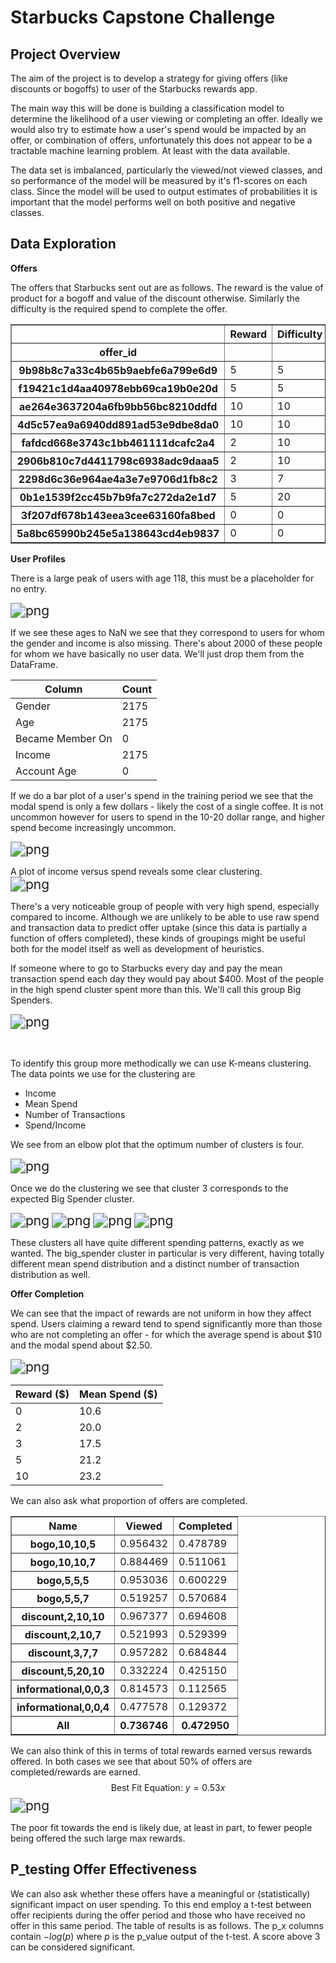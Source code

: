 # Starbucks Capstone Challenge

<h2> Project Overview </h2> 



The aim of the project is to develop a strategy for giving offers (like discounts or bogoffs) to user of the Starbucks rewards app.

The main way this will be done is building a classification model to determine the likelihood of a user viewing or completing an offer. Ideally we would also try to estimate how a user's spend would be impacted by an offer, or combination of offers, unfortunately this does not appear to be a tractable machine learning problem. At least with the data available.

The data set is imbalanced, particularly the viewed/not viewed classes, and so performance of the model will be measured by it's f1-scores on each class. Since the model will be used to output estimates of probabilities it is important that the model performs well on both positive and negative classes.



<H2> Data Exploration </H2>

<b> Offers </b>

The offers that Starbucks sent out are as follows. The reward is the value of product for a bogoff and value of the discount otherwise. Similarly the difficulty is the required spend to complete the offer.

<table border="1" class="dataframe">
  <thead>
    <tr style="text-align: center;">
      <th></th>
      <th>Reward</th>
      <th>Difficulty</th>
      <th>Duration</th>
      <th>Offer Type</th>
      <th>Email</th>
      <th>Mobile</th>
      <th>Social</th>
      <th>Web</th>
      <th>Name</th>
    </tr>
    <tr>
      <th>offer_id</th>
      <th></th>
      <th></th>
      <th></th>
      <th></th>
      <th></th>
      <th></th>
      <th></th>
      <th></th>
      <th></th>
    </tr>
  </thead>
  <tbody>
    <tr>
      <th>9b98b8c7a33c4b65b9aebfe6a799e6d9</th>
      <td>5</td>
      <td>5</td>
      <td>7</td>
      <td>bogo</td>
      <td>1.0</td>
      <td>1.0</td>
      <td>0.0</td>
      <td>1.0</td>
      <td>bogo,5,5,7</td>
    </tr>
    <tr>
      <th>f19421c1d4aa40978ebb69ca19b0e20d</th>
      <td>5</td>
      <td>5</td>
      <td>5</td>
      <td>bogo</td>
      <td>1.0</td>
      <td>1.0</td>
      <td>1.0</td>
      <td>1.0</td>
      <td>bogo,5,5,5</td>
    </tr>
    <tr>
      <th>ae264e3637204a6fb9bb56bc8210ddfd</th>
      <td>10</td>
      <td>10</td>
      <td>7</td>
      <td>bogo</td>
      <td>1.0</td>
      <td>1.0</td>
      <td>1.0</td>
      <td>0.0</td>
      <td>bogo,10,10,7</td>
    </tr>
    <tr>
      <th>4d5c57ea9a6940dd891ad53e9dbe8da0</th>
      <td>10</td>
      <td>10</td>
      <td>5</td>
      <td>bogo</td>
      <td>1.0</td>
      <td>1.0</td>
      <td>1.0</td>
      <td>1.0</td>
      <td>bogo,10,10,5</td>
    </tr>
    <tr>
      <th>fafdcd668e3743c1bb461111dcafc2a4</th>
      <td>2</td>
      <td>10</td>
      <td>10</td>
      <td>discount</td>
      <td>1.0</td>
      <td>1.0</td>
      <td>1.0</td>
      <td>1.0</td>
      <td>discount,2,10,10</td>
    </tr>
    <tr>
      <th>2906b810c7d4411798c6938adc9daaa5</th>
      <td>2</td>
      <td>10</td>
      <td>7</td>
      <td>discount</td>
      <td>1.0</td>
      <td>1.0</td>
      <td>0.0</td>
      <td>1.0</td>
      <td>discount,2,10,7</td>
    </tr>
    <tr>
      <th>2298d6c36e964ae4a3e7e9706d1fb8c2</th>
      <td>3</td>
      <td>7</td>
      <td>7</td>
      <td>discount</td>
      <td>1.0</td>
      <td>1.0</td>
      <td>1.0</td>
      <td>1.0</td>
      <td>discount,3,7,7</td>
    </tr>
    <tr>
      <th>0b1e1539f2cc45b7b9fa7c272da2e1d7</th>
      <td>5</td>
      <td>20</td>
      <td>10</td>
      <td>discount</td>
      <td>1.0</td>
      <td>0.0</td>
      <td>0.0</td>
      <td>1.0</td>
      <td>discount,5,20,10</td>
    </tr>
    <tr>
      <th>3f207df678b143eea3cee63160fa8bed</th>
      <td>0</td>
      <td>0</td>
      <td>4</td>
      <td>informational</td>
      <td>1.0</td>
      <td>1.0</td>
      <td>0.0</td>
      <td>1.0</td>
      <td>informational,0,0,4</td>
    </tr>
    <tr>
      <th>5a8bc65990b245e5a138643cd4eb9837</th>
      <td>0</td>
      <td>0</td>
      <td>3</td>
      <td>informational</td>
      <td>1.0</td>
      <td>1.0</td>
      <td>1.0</td>
      <td>0.0</td>
      <td>informational,0,0,3</td>
    </tr>
  </tbody>
</table>

<b> User Profiles </b>



There is a large peak of users with age 118, this must be a placeholder for no entry.

<img src="Starbucks_Capstone_notebook_files/Starbucks_Capstone_notebook_6_0.png" alt="png" style="zoom:150%;" />

If we see these ages to NaN we see that they correspond to users for whom the gender and income is also missing. There's about 2000 of these people for whom we have basically no user data. We'll just drop them from the DataFrame.

| Column           | Count |
| ---------------- | ----- |
| Gender           | 2175  |
| Age              | 2175  |
| Became Member On | 0     |
| Income           | 2175  |
| Account Age      | 0     |

If we do a bar plot of a user's spend in the training period we see that the modal spend is only a few dollars - likely the cost of a single coffee. It is not uncommon however for users to spend in the 10-20 dollar range, and higher spend become increasingly uncommon.

<img src="Starbucks_Capstone_notebook_files/Starbucks_Capstone_notebook_15_0.png" alt="png" style="zoom:150%;" />
    

A plot of income versus spend reveals some clear clustering.    
<img src="Starbucks_Capstone_notebook_files/Starbucks_Capstone_notebook_17_0.png" alt="png" style="zoom:150%;" />
    


There's a very noticeable group of people with very high spend, especially compared to income. Although we are unlikely to be able to use raw spend and transaction data to predict offer uptake (since this data is partially a function of offers completed), these kinds of groupings might be useful both for the model itself as well as development of heuristics. 

If someone where to go to Starbucks every day and pay the mean transaction spend each day they would pay about $400.  Most of the people in the high spend cluster spent more than this. We'll call this group Big Spenders.

<img src="Starbucks_Capstone_notebook_files/Starbucks_Capstone_notebook_20_0.png" alt="png" style="zoom:150%;" />

​    

To identify this group more methodically we can use K-means clustering. The data points we use for the clustering are

* Income
* Mean Spend
* Number of Transactions
* Spend/Income

 We see from an elbow plot that the optimum number of clusters is four.

<img src="Starbucks_Capstone_notebook_files/Starbucks_Capstone_notebook_56_0.png" alt="png" style="zoom:150%;" />

Once we do the clustering we see that cluster 3 corresponds to the expected Big Spender cluster.

<img src="Starbucks_Capstone_notebook_files/Starbucks_Capstone_notebook_60_0.png" alt="png" style="zoom:150%;" />

<img src="Starbucks_Capstone_notebook_files/Starbucks_Capstone_notebook_61_0.png" alt="png" style="zoom:150%;" />



<img src="Starbucks_Capstone_notebook_files/Starbucks_Capstone_notebook_64_0.png" alt="png" style="zoom:150%;" />

<img src="Starbucks_Capstone_notebook_files/Starbucks_Capstone_notebook_65_0.png" alt="png" style="zoom:150%;" />

These clusters all have quite different spending patterns, exactly as we wanted. The big_spender cluster in particular is very different, having totally different mean spend distribution and a distinct number of transaction distribution as well.

<b> Offer Completion </b>



We can see that the impact of rewards are not uniform in how they affect spend. Users claiming a reward tend to spend significantly more than those who are not completing an offer - for which the average spend is about $10 and the modal spend about $2.50. 

<img src="Starbucks_Capstone_notebook_files/Starbucks_Capstone_notebook_28_0.png" alt="png" style="zoom:150%;" />

| Reward ($) | Mean Spend ($) |
| ---------- | -------------- |
| 0          | 10.6           |
| 2          | 20.0           |
| 3          | 17.5           |
| 5          | 21.2           |
| 10         | 23.2           |

We can also ask what proportion of offers are completed. 



<table border="1" class="dataframe">
  <thead>
    <tr style="text-align: Center;">
      <th>Name </th>
      <th>Viewed</th>
      <th>Completed</th>
    </tr>
  </thead>
  <tbody>
    <tr>
      <th>bogo,10,10,5</th>
      <td>0.956432</td>
      <td>0.478789</td>
    </tr>
    <tr>
      <th>bogo,10,10,7</th>
      <td>0.884469</td>
      <td>0.511061</td>
    </tr>
    <tr>
      <th>bogo,5,5,5</th>
      <td>0.953036</td>
      <td>0.600229</td>
    </tr>
    <tr>
      <th>bogo,5,5,7</th>
      <td>0.519257</td>
      <td>0.570684</td>
    </tr>
    <tr>
      <th>discount,2,10,10</th>
      <td>0.967377</td>
      <td>0.694608</td>
    </tr>
    <tr>
      <th>discount,2,10,7</th>
      <td>0.521993</td>
      <td>0.529399</td>
    </tr>
    <tr>
      <th>discount,3,7,7</th>
      <td>0.957282</td>
      <td>0.684844</td>
    </tr>
    <tr>
      <th>discount,5,20,10</th>
      <td>0.332224</td>
      <td>0.425150</td>
    </tr>
    <tr>
      <th>informational,0,0,3</th>
      <td>0.814573</td>
      <td>0.112565</td>
    </tr>
    <tr>
      <th>informational,0,0,4</th>
      <td>0.477578</td>
      <td>0.129372</td>
    </tr>
    <tr>
      <th>All</th>
      <th>0.736746</th>
      <th>0.472950</th>
    </tr>
  </tbody>
</table>

We can also think of this in terms of total rewards earned versus rewards offered. In both cases we see that about 50% of offers are completed/rewards are earned.
$$
\text{ Best Fit Equation: } y=0.53x
$$
<img src="Starbucks_Capstone_notebook_files/Starbucks_Capstone_notebook_35_1.png" alt="png" style="zoom:150%;" />
    


The poor fit towards the end is likely due, at least in part, to fewer people being offered the such large max rewards.

<h2> P_testing Offer Effectiveness </h2>

We can also ask whether these offers have a meaningful or (statistically) significant impact on user spending. To this end employ a t-test between offer recipients during the offer period and those who have received no offer in this same period. The table of results is as follows.  The p_x columns contain $-log(p)$ where $p$ is the p_value output of the t-test. A score above 3 can be considered significant. 




<div>
<style scoped>
    .dataframe tbody tr th:only-of-type {
        vertical-align: middle;
    }
<table border="1" class="dataframe">
  <thead>
    <tr style="text-align: Center;">
      <th></th>
      <th>p_age</th>
      <th>p_income</th>
      <th>p_total-cost</th>
      <th>total-cost</th>
      <th>p_total</th>
      <th>offered_total</th>
      <th>null_total</th>
      <th>p_mean</th>
      <th>offered_mean</th>
      <th>null_mean</th>
      <th>p_count</th>
      <th>offered_count</th>
      <th>null_count</th>
    </tr>
  </thead>
  <tbody>
    <tr>
      <th>discount,2,10,10</th>
      <td>0.373081</td>
      <td>0.513743</td>
      <td>251.415865</td>
      <td>30.652512</td>
      <td>283.408413</td>
      <td>46.875874</td>
      <td>14.223363</td>
      <td>36.634555</td>
      <td>13.352046</td>
      <td>8.858298</td>
      <td>inf</td>
      <td>3.280471</td>
      <td>1.043826</td>
    </tr>
    <tr>
      <th>discount,3,7,7</th>
      <td>0.472075</td>
      <td>0.418224</td>
      <td>187.476382</td>
      <td>18.569828</td>
      <td>249.576284</td>
      <td>33.467657</td>
      <td>11.897829</td>
      <td>32.359681</td>
      <td>11.840403</td>
      <td>8.185221</td>
      <td>inf</td>
      <td>2.492615</td>
      <td>0.867023</td>
    </tr>
    <tr>
      <th>bogo,5,5,5</th>
      <td>0.627717</td>
      <td>0.307679</td>
      <td>92.664772</td>
      <td>12.317879</td>
      <td>177.398431</td>
      <td>26.940110</td>
      <td>9.622231</td>
      <td>52.153454</td>
      <td>11.919873</td>
      <td>6.976287</td>
      <td>inf</td>
      <td>1.866667</td>
      <td>0.705882</td>
    </tr>
    <tr>
      <th>discount,2,10,7</th>
      <td>0.888283</td>
      <td>0.627830</td>
      <td>80.655369</td>
      <td>12.179083</td>
      <td>107.848849</td>
      <td>26.076912</td>
      <td>11.897829</td>
      <td>21.634059</td>
      <td>11.161493</td>
      <td>8.185221</td>
      <td>377.954748</td>
      <td>1.737208</td>
      <td>0.867023</td>
    </tr>
    <tr>
      <th>discount,5,20,10</th>
      <td>0.367586</td>
      <td>0.735100</td>
      <td>53.657970</td>
      <td>11.965843</td>
      <td>104.198406</td>
      <td>31.189206</td>
      <td>14.223363</td>
      <td>19.425179</td>
      <td>12.090161</td>
      <td>8.858298</td>
      <td>332.601467</td>
      <td>1.965403</td>
      <td>1.043826</td>
    </tr>
    <tr>
      <th>bogo,10,10,7</th>
      <td>0.949229</td>
      <td>0.115336</td>
      <td>48.955730</td>
      <td>9.915389</td>
      <td>184.972483</td>
      <td>31.813218</td>
      <td>11.897829</td>
      <td>29.090939</td>
      <td>11.862773</td>
      <td>8.185221</td>
      <td>inf</td>
      <td>2.413184</td>
      <td>0.867023</td>
    </tr>
    <tr>
      <th>bogo,5,5,7</th>
      <td>0.725452</td>
      <td>0.584020</td>
      <td>40.097766</td>
      <td>7.913657</td>
      <td>101.293686</td>
      <td>24.811486</td>
      <td>11.897829</td>
      <td>14.263930</td>
      <td>10.484330</td>
      <td>8.185221</td>
      <td>372.677502</td>
      <td>1.742637</td>
      <td>0.867023</td>
    </tr>
    <tr>
      <th>informational,0,0,3</th>
      <td>0.952612</td>
      <td>0.920038</td>
      <td>108.007086</td>
      <td>6.960021</td>
      <td>108.007086</td>
      <td>13.918947</td>
      <td>6.958925</td>
      <td>49.624650</td>
      <td>8.354929</td>
      <td>5.289228</td>
      <td>420.722524</td>
      <td>1.116625</td>
      <td>0.522302</td>
    </tr>
    <tr>
      <th>bogo,10,10,5</th>
      <td>0.178025</td>
      <td>0.665663</td>
      <td>34.850332</td>
      <td>6.925740</td>
      <td>189.016236</td>
      <td>26.547971</td>
      <td>9.622231</td>
      <td>59.501045</td>
      <td>11.383595</td>
      <td>6.976287</td>
      <td>inf</td>
      <td>1.933272</td>
      <td>0.705882</td>
    </tr>
    <tr>
      <th>informational,0,0,4</th>
      <td>0.489737</td>
      <td>0.747444</td>
      <td>59.748068</td>
      <td>5.720949</td>
      <td>59.748068</td>
      <td>13.865758</td>
      <td>8.144809</td>
      <td>25.925570</td>
      <td>8.166071</td>
      <td>6.139471</td>
      <td>220.613258</td>
      <td>1.012556</td>
      <td>0.597345</td>
    </tr>
  </tbody>
</table>



The key figures here are that age and income seem similarly distributed across null and test groups; and that the $p_{total-cost}$ value is always large. This means that we can reject the hypothesis that the total spend of people to whom the offer was made was lower than the total spend of those who it wasn't plus the monetary value of the offer itself. That is the impact of the offer was both significant and meaningful. Although these tests were aggregated into one number for each offer, the information used was only from the periods in which the offer was active. 

Noticeably there was an increase in both mean spend and number of transactions among offered groups. 



<table border="1" class="dataframe">
  <thead>
    <tr style="text-align: Center;">
      <th>Offer</th>
      <th>Increase in Spend/ Duration</th>
      <th>Reward</th>
      <th>Difficulty</th>
      <th>Duration</th>
      <th>Offer_type</th>
      <th>Email</th>
      <th>Mobile</th>
      <th>Social</th>
      <th>Web</th>
    </tr>
  </thead>
  <tbody>
    <tr>
      <th>discount,2,10,10</th>
      <td>3.065251</td>
      <td>2</td>
      <td>10</td>
      <td>10</td>
      <td>discount</td>
      <td>1.0</td>
      <td>1.0</td>
      <td>1.0</td>
      <td>1.0</td>
    </tr>
    <tr>
      <th>discount,3,7,7</th>
      <td>2.652833</td>
      <td>3</td>
      <td>7</td>
      <td>7</td>
      <td>discount</td>
      <td>1.0</td>
      <td>1.0</td>
      <td>1.0</td>
      <td>1.0</td>
    </tr>
    <tr>
      <th>bogo,5,5,5</th>
      <td>2.463576</td>
      <td>5</td>
      <td>5</td>
      <td>5</td>
      <td>bogo</td>
      <td>1.0</td>
      <td>1.0</td>
      <td>1.0</td>
      <td>1.0</td>
    </tr>
    <tr>
      <th>informational,0,0,3</th>
      <td>2.320007</td>
      <td>0</td>
      <td>0</td>
      <td>3</td>
      <td>informational</td>
      <td>1.0</td>
      <td>1.0</td>
      <td>1.0</td>
      <td>0.0</td>
    </tr>
    <tr>
      <th>discount,2,10,7</th>
      <td>1.739869</td>
      <td>2</td>
      <td>10</td>
      <td>7</td>
      <td>discount</td>
      <td>1.0</td>
      <td>1.0</td>
      <td>0.0</td>
      <td>1.0</td>
    </tr>
    <tr>
      <th>informational,0,0,4</th>
      <td>1.430237</td>
      <td>0</td>
      <td>0</td>
      <td>4</td>
      <td>informational</td>
      <td>1.0</td>
      <td>1.0</td>
      <td>0.0</td>
      <td>1.0</td>
    </tr>
    <tr>
      <th>bogo,10,10,7</th>
      <td>1.416484</td>
      <td>10</td>
      <td>10</td>
      <td>7</td>
      <td>bogo</td>
      <td>1.0</td>
      <td>1.0</td>
      <td>1.0</td>
      <td>0.0</td>
    </tr>
    <tr>
      <th>bogo,10,10,5</th>
      <td>1.385148</td>
      <td>10</td>
      <td>10</td>
      <td>5</td>
      <td>bogo</td>
      <td>1.0</td>
      <td>1.0</td>
      <td>1.0</td>
      <td>1.0</td>
    </tr>
    <tr>
      <th>discount,5,20,10</th>
      <td>1.196584</td>
      <td>5</td>
      <td>20</td>
      <td>10</td>
      <td>discount</td>
      <td>1.0</td>
      <td>0.0</td>
      <td>0.0</td>
      <td>1.0</td>
    </tr>
    <tr>
      <th>bogo,5,5,7</th>
      <td>1.130522</td>
      <td>5</td>
      <td>5</td>
      <td>7</td>
      <td>bogo</td>
      <td>1.0</td>
      <td>1.0</td>
      <td>0.0</td>
      <td>1.0</td>
    </tr>
  </tbody>
</table>



While all the measures are deemed effective by our p_tests, there does seem to be differences in performance. Roughly speaking it looks like the 2,10,10 discount performs best, but comparing the offers like this is on shaky statistical footing. There may be other factors impacting performance, e.g. people might be more likely to buy coffee on a Monday, so offers which include a (or multiple) Mondays might get a boost. 
   

<h2> Offer Classification </h2>

<b> Random Forest Model - Offer by offer prediction </b>

We will use a random forest classifier to predict whether a user will view or complete a given offer.  Initially a model is fitted for each offer individually so only information about the user is relevant.

The data points used for the predictions are:

* Age (Int)
* Income (Int)
* Account age (Int)
* Big Spender Cluster (Bool)
* Cluster 2 (Bool)
* Male (Bool)
* Female (Bool)
* Mean Spend (Float)

The Cluster 0 and Cluster 1 data points are not used because they don't improve the predictive power of the model. 

In addition to the base classifier SMOTE is used to resample the data due to the imbalanced nature of the data set. Further the parameters are tuned with a grid search carried out independently for each offer. The parameter grid is generated by

```python
param_grid={
    'criterion':['gini', 'entropy'],
    'min_samples_split':np.logspace(-5,-1,5),
    'min_samples_leaf':np.logspace(-6,-2,5),
}
```

The best parameters are then used to refit a model on the entire test set. 

We collect the results for each offer below.

<table border="1" class="dataframe">
  <thead>
    <tr style="text-align: center;">
      <th>Type</th>
      <th>Offer</th>
      <th>Metric</th>
      <th>Not Viewed</th>
      <th>Viewed</th>
      <th>Not Completed</th>
      <th>Completed</th>
    </tr>
  </thead>
  <tbody>
    <tr>
      <th rowspan="16" valign="top">bogo</th>
      <th rowspan="4" valign="top">bogo,10,10,5</th>
      <th>f1-score</th>
      <td>0.470588</td>
      <td>0.976853</td>
      <td>0.799180</td>
      <td>0.843949</td>
    </tr>
    <tr>
      <th>precision</th>
      <td>0.758621</td>
      <td>0.960902</td>
      <td>0.899654</td>
      <td>0.776557</td>
    </tr>
    <tr>
      <th>recall</th>
      <td>0.341085</td>
      <td>0.993343</td>
      <td>0.718894</td>
      <td>0.924150</td>
    </tr>
    <tr>
      <th>support</th>
      <td>129.000000</td>
      <td>2103.000000</td>
      <td>1085.000000</td>
      <td>1147.000000</td>
    </tr>
    <tr>
      <th rowspan="4" valign="top">bogo,10,10,7</th>
      <th>f1-score</th>
      <td>0.651357</td>
      <td>0.957582</td>
      <td>0.793616</td>
      <td>0.855714</td>
    </tr>
    <tr>
      <th>precision</th>
      <td>0.829787</td>
      <td>0.933168</td>
      <td>0.850236</td>
      <td>0.817647</td>
    </tr>
    <tr>
      <th>recall</th>
      <td>0.536082</td>
      <td>0.983307</td>
      <td>0.744066</td>
      <td>0.897498</td>
    </tr>
    <tr>
      <th>support</th>
      <td>291.000000</td>
      <td>1917.000000</td>
      <td>969.000000</td>
      <td>1239.000000</td>
    </tr>
    <tr>
      <th rowspan="4" valign="top">bogo,5,5,5</th>
      <th>f1-score</th>
      <td>0.375000</td>
      <td>0.978962</td>
      <td>0.661710</td>
      <td>0.805556</td>
    </tr>
    <tr>
      <th>precision</th>
      <td>0.642857</td>
      <td>0.965422</td>
      <td>0.651220</td>
      <td>0.813084</td>
    </tr>
    <tr>
      <th>recall</th>
      <td>0.264706</td>
      <td>0.992888</td>
      <td>0.672544</td>
      <td>0.798165</td>
    </tr>
    <tr>
      <th>support</th>
      <td>102.000000</td>
      <td>2109.000000</td>
      <td>794.000000</td>
      <td>1417.000000</td>
    </tr>
    <tr>
      <th rowspan="4" valign="top">bogo,5,5,7</th>
      <th>f1-score</th>
      <td>0.675980</td>
      <td>0.690486</td>
      <td>0.683483</td>
      <td>0.816823</td>
    </tr>
    <tr>
      <th>precision</th>
      <td>0.674460</td>
      <td>0.691976</td>
      <td>0.655530</td>
      <td>0.837491</td>
    </tr>
    <tr>
      <th>recall</th>
      <td>0.677507</td>
      <td>0.689003</td>
      <td>0.713927</td>
      <td>0.797151</td>
    </tr>
    <tr>
      <th>support</th>
      <td>1107.000000</td>
      <td>1164.000000</td>
      <td>797.000000</td>
      <td>1474.000000</td>
    </tr>
    <tr>
      <th rowspan="16" valign="top">discount</th>
      <th rowspan="4" valign="top">discount,2,10,10</th>
      <th>f1-score</th>
      <td>0.503704</td>
      <td>0.984566</td>
      <td>0.704268</td>
      <td>0.877370</td>
    </tr>
    <tr>
      <th>precision</th>
      <td>0.809524</td>
      <td>0.973133</td>
      <td>0.689552</td>
      <td>0.885204</td>
    </tr>
    <tr>
      <th>recall</th>
      <td>0.365591</td>
      <td>0.996270</td>
      <td>0.719626</td>
      <td>0.869674</td>
    </tr>
    <tr>
      <th>support</th>
      <td>93.000000</td>
      <td>2145.000000</td>
      <td>642.000000</td>
      <td>1596.000000</td>
    </tr>
    <tr>
      <th rowspan="4" valign="top">discount,2,10,7</th>
      <th>f1-score</th>
      <td>0.691812</td>
      <td>0.691812</td>
      <td>0.683951</td>
      <td>0.812317</td>
    </tr>
    <tr>
      <th>precision</th>
      <td>0.685506</td>
      <td>0.698236</td>
      <td>0.708440</td>
      <td>0.795977</td>
    </tr>
    <tr>
      <th>recall</th>
      <td>0.698236</td>
      <td>0.685506</td>
      <td>0.661098</td>
      <td>0.829341</td>
    </tr>
    <tr>
      <th>support</th>
      <td>1077.000000</td>
      <td>1097.000000</td>
      <td>838.000000</td>
      <td>1336.000000</td>
    </tr>
    <tr>
      <th rowspan="4" valign="top">discount,3,7,7</th>
      <th>f1-score</th>
      <td>0.488550</td>
      <td>0.984693</td>
      <td>0.597179</td>
      <td>0.840965</td>
    </tr>
    <tr>
      <th>precision</th>
      <td>0.761905</td>
      <td>0.974231</td>
      <td>0.532123</td>
      <td>0.883615</td>
    </tr>
    <tr>
      <th>recall</th>
      <td>0.359551</td>
      <td>0.995381</td>
      <td>0.680357</td>
      <td>0.802243</td>
    </tr>
    <tr>
      <th>support</th>
      <td>89.000000</td>
      <td>2165.000000</td>
      <td>560.000000</td>
      <td>1694.000000</td>
    </tr>
    <tr>
      <th rowspan="4" valign="top">discount,5,20,10</th>
      <th>f1-score</th>
      <td>0.882175</td>
      <td>0.758763</td>
      <td>0.733211</td>
      <td>0.743363</td>
    </tr>
    <tr>
      <th>precision</th>
      <td>0.885445</td>
      <td>0.753070</td>
      <td>0.850587</td>
      <td>0.656250</td>
    </tr>
    <tr>
      <th>recall</th>
      <td>0.878930</td>
      <td>0.764543</td>
      <td>0.644301</td>
      <td>0.857143</td>
    </tr>
    <tr>
      <th>support</th>
      <td>1495.000000</td>
      <td>722.000000</td>
      <td>1237.000000</td>
      <td>980.000000</td>
    </tr>
    <tr>
      <th rowspan="8" valign="top">informational</th>
      <th rowspan="4" valign="top">informational,0,0,3</th>
      <th>f1-score</th>
      <td>0.693997</td>
      <td>0.944073</td>
      <td>0.933436</td>
      <td>0.510397</td>
    </tr>
    <tr>
      <th>precision</th>
      <td>0.858696</td>
      <td>0.912099</td>
      <td>0.887152</td>
      <td>0.828221</td>
    </tr>
    <tr>
      <th>recall</th>
      <td>0.582310</td>
      <td>0.978369</td>
      <td>0.984816</td>
      <td>0.368852</td>
    </tr>
    <tr>
      <th>support</th>
      <td>407.000000</td>
      <td>1803.000000</td>
      <td>1844.000000</td>
      <td>366.000000</td>
    </tr>
    <tr>
      <th rowspan="4" valign="top">informational,0,0,4</th>
      <th>f1-score</th>
      <td>0.709934</td>
      <td>0.691404</td>
      <td>0.943843</td>
      <td>0.472813</td>
    </tr>
    <tr>
      <th>precision</th>
      <td>0.715939</td>
      <td>0.685289</td>
      <td>0.900962</td>
      <td>0.854701</td>
    </tr>
    <tr>
      <th>recall</th>
      <td>0.704028</td>
      <td>0.697630</td>
      <td>0.991010</td>
      <td>0.326797</td>
    </tr>
    <tr>
      <th>support</th>
      <td>1142.000000</td>
      <td>1055.000000</td>
      <td>1891.000000</td>
      <td>306.000000</td>
    </tr>
  </tbody>
</table>

Recall on classes with low support is predictably poor despite the resampling. This is a limitation of the data, there's only so much we can do to improve the performance here. That being said, we can also try building a model to classify on multiple offers at once. In particular we can start to use information about the offer such as whether it was sent by email. We can do this either for all offers at once or by offer type. 

<b> Random Forest Model - Alternative prediction methods </b>

Once again a grid search was run before a model was refit on the entire training set. This time the parameter grid was slightly expanded  since there are fewer models to build.


```python
param_grid={
    'criterion':['gini', 'entropy'],
    'min_samples_split':np.logspace(-5,-1,5),
    'min_samples_leaf':np.logspace(-6,-2,5),
}
```

To compare these models we consider their combined performance by offer type as well as their overall performance. A breakdown by offer is also possible but it is difficult to read such a large table and meaningfully interpret the results. 



<table border="1" class="dataframe">
  <thead>
    <tr style="text-align: center;">
      <th>Type</th>
      <th>Metric</th>
      <th>Method</th>
      <th>Not Viewed</th>
      <th>Viewed</th>
      <th>Not Completed</th>
      <th>Completed</th>
    </tr>
  </thead>
  <tbody>
    <tr>
      <th rowspan="10" valign="top">bogo</th>
      <th rowspan="3" valign="top">f1-score</th>
      <th>All at once</th>
      <td>0.521869</td>
      <td>0.915683</td>
      <td>0.730182</td>
      <td>0.830887</td>
    </tr>
    <tr>
      <th>Offer by offer</th>
      <td>0.645097</td>
      <td>0.927438</td>
      <td>0.738933</td>
      <td>0.829567</td>
    </tr>
    <tr>
      <th>Type by type</th>
      <td>0.567692</td>
      <td>0.879088</td>
      <td>0.731456</td>
      <td>0.792449</td>
    </tr>
    <tr>
      <th rowspan="3" valign="top">precision</th>
      <th>All at once</th>
      <td>0.667304</td>
      <td>0.881793</td>
      <td>0.777090</td>
      <td>0.800597</td>
    </tr>
    <tr>
      <th>Offer by offer</th>
      <td>0.697857</td>
      <td>0.913321</td>
      <td>0.765207</td>
      <td>0.811379</td>
    </tr>
    <tr>
      <th>Type by type</th>
      <td>0.487450</td>
      <td>0.921516</td>
      <td>0.688195</td>
      <td>0.832916</td>
    </tr>
    <tr>
      <th rowspan="3" valign="top">recall</th>
      <th>All at once</th>
      <td>0.428484</td>
      <td>0.952283</td>
      <td>0.688615</td>
      <td>0.863559</td>
    </tr>
    <tr>
      <th>Offer by offer</th>
      <td>0.599754</td>
      <td>0.941999</td>
      <td>0.714403</td>
      <td>0.848588</td>
    </tr>
    <tr>
      <th>Type by type</th>
      <td>0.679558</td>
      <td>0.840395</td>
      <td>0.780521</td>
      <td>0.755732</td>
    </tr>
    <tr>
      <th>support</th>
      <th>NaN</th>
      <td>1629.000000</td>
      <td>7293.000000</td>
      <td>3645.000000</td>
      <td>5277.000000</td>
    </tr>
    <tr>
      <th rowspan="10" valign="top">discount</th>
      <th rowspan="3" valign="top">f1-score</th>
      <th>All at once</th>
      <td>0.728989</td>
      <td>0.881592</td>
      <td>0.664318</td>
      <td>0.818087</td>
    </tr>
    <tr>
      <th>Offer by offer</th>
      <td>0.786861</td>
      <td>0.906455</td>
      <td>0.687559</td>
      <td>0.824842</td>
    </tr>
    <tr>
      <th>Type by type</th>
      <td>0.721246</td>
      <td>0.856631</td>
      <td>0.681159</td>
      <td>0.804071</td>
    </tr>
    <tr>
      <th rowspan="3" valign="top">precision</th>
      <th>All at once</th>
      <td>0.743580</td>
      <td>0.874098</td>
      <td>0.699023</td>
      <td>0.796653</td>
    </tr>
    <tr>
      <th>Offer by offer</th>
      <td>0.800000</td>
      <td>0.899968</td>
      <td>0.706602</td>
      <td>0.812565</td>
    </tr>
    <tr>
      <th>Type by type</th>
      <td>0.663415</td>
      <td>0.896841</td>
      <td>0.660832</td>
      <td>0.819563</td>
    </tr>
    <tr>
      <th rowspan="3" valign="top">recall</th>
      <th>All at once</th>
      <td>0.714960</td>
      <td>0.889215</td>
      <td>0.632896</td>
      <td>0.840706</td>
    </tr>
    <tr>
      <th>Offer by offer</th>
      <td>0.774147</td>
      <td>0.913036</td>
      <td>0.669515</td>
      <td>0.837496</td>
    </tr>
    <tr>
      <th>Type by type</th>
      <td>0.790123</td>
      <td>0.819873</td>
      <td>0.702777</td>
      <td>0.789154</td>
    </tr>
    <tr>
      <th>support</th>
      <th>NaN</th>
      <td>2754.000000</td>
      <td>6129.000000</td>
      <td>3277.000000</td>
      <td>5606.000000</td>
    </tr>
    <tr>
      <th rowspan="10" valign="top">informational</th>
      <th rowspan="3" valign="top">f1-score</th>
      <th>All at once</th>
      <td>0.606533</td>
      <td>0.826797</td>
      <td>0.917465</td>
      <td>0.000000</td>
    </tr>
    <tr>
      <th>Offer by offer</th>
      <td>0.706242</td>
      <td>0.852370</td>
      <td>0.938692</td>
      <td>0.493697</td>
    </tr>
    <tr>
      <th>Type by type</th>
      <td>0.612913</td>
      <td>0.775327</td>
      <td>0.901182</td>
      <td>0.086047</td>
    </tr>
    <tr>
      <th rowspan="3" valign="top">precision</th>
      <th>All at once</th>
      <td>0.713537</td>
      <td>0.775598</td>
      <td>0.847515</td>
      <td>0.000000</td>
    </tr>
    <tr>
      <th>Offer by offer</th>
      <td>0.744103</td>
      <td>0.831117</td>
      <td>0.894112</td>
      <td>0.839286</td>
    </tr>
    <tr>
      <th>Type by type</th>
      <td>0.587678</td>
      <td>0.795145</td>
      <td>0.849490</td>
      <td>0.196809</td>
    </tr>
    <tr>
      <th rowspan="3" valign="top">recall</th>
      <th>All at once</th>
      <td>0.527437</td>
      <td>0.885234</td>
      <td>1.000000</td>
      <td>0.000000</td>
    </tr>
    <tr>
      <th>Offer by offer</th>
      <td>0.672046</td>
      <td>0.874738</td>
      <td>0.987952</td>
      <td>0.349702</td>
    </tr>
    <tr>
      <th>Type by type</th>
      <td>0.640413</td>
      <td>0.756473</td>
      <td>0.959572</td>
      <td>0.055060</td>
    </tr>
    <tr>
      <th>support</th>
      <th>NaN</th>
      <td>1549.000000</td>
      <td>2858.000000</td>
      <td>3735.000000</td>
      <td>672.000000</td>
    </tr>
  </tbody>
</table>



<table border="1" class="dataframe">
  <thead>
    <tr style="text-align: center;">
      <th>Metric</th>
      <th>Method</th>
      <th>Not Viewed</th>
      <th>Viewed</th>
      <th>Not Completed</th>
      <th>Completed</th>
    </tr>
  </thead>
  <tbody>
    <tr>
      <th rowspan="3" valign="top">f1-score</th>
      <th>All at once</th>
      <td>0.646922</td>
      <td>0.886994</td>
      <td>0.782560</td>
      <td>0.800414</td>
    </tr>
    <tr>
      <th>Offer by offer</th>
      <td>0.728326</td>
      <td>0.906261</td>
      <td>0.797295</td>
      <td>0.813419</td>
    </tr>
    <tr>
      <th>Type by type</th>
      <td>0.649153</td>
      <td>0.852142</td>
      <td>0.776350</td>
      <td>0.770578</td>
    </tr>
    <tr>
      <th rowspan="3" valign="top">precision</th>
      <th>All at once</th>
      <td>0.719983</td>
      <td>0.859092</td>
      <td>0.784515</td>
      <td>0.798587</td>
    </tr>
    <tr>
      <th>Offer by offer</th>
      <td>0.759517</td>
      <td>0.893599</td>
      <td>0.798119</td>
      <td>0.812646</td>
    </tr>
    <tr>
      <th>Type by type</th>
      <td>0.590551</td>
      <td>0.889334</td>
      <td>0.737625</td>
      <td>0.814440</td>
    </tr>
    <tr>
      <th rowspan="3" valign="top">recall</th>
      <th>All at once</th>
      <td>0.587323</td>
      <td>0.916769</td>
      <td>0.780614</td>
      <td>0.802250</td>
    </tr>
    <tr>
      <th>Offer by offer</th>
      <td>0.699595</td>
      <td>0.919287</td>
      <td>0.796472</td>
      <td>0.814193</td>
    </tr>
    <tr>
      <th>Type by type</th>
      <td>0.720668</td>
      <td>0.817936</td>
      <td>0.819368</td>
      <td>0.731199</td>
    </tr>
    <tr>
      <th>support</th>
      <th>NaN</th>
      <td>5932.000000</td>
      <td>16280.000000</td>
      <td>10657.000000</td>
      <td>11555.000000</td>
    </tr>
  </tbody>
</table>



The Offer by Offer method is the clear winner here. It is the best in almost every case and never the worst. All at once often offers similar performance but performs really poorly in some areas, in particular predicting completion of informational offers and recall of Not Viewed is very poor. Type by Type does occasionally do better than Offer by Offer but is also often much worse, overall it the poorer choice. 

That being said they offer a degree of flexibility that the offer by offer does not, there is no scope to estimate performance on untested offer combinations using this method. A Random Forest model may not be the best choice for this kind of prediction, however.

<b> Alternative Model Testing </b>

Just as a sanity check, we can see how other types of model perform to confirm the choice of a random forest was sensible.  For speed and ease of comparison we use the models to predict against all the offers at once. We also don't use a grid search and add a standard scaler to the Pipeline. The models tested are as follows.

| Models                       | Initial |
| ---------------------------- | ------- |
| Logistic Regression          | LR      |
| Decision Tree Classifier     | DTC     |
| Linear Discriminant Analysis | LDA     |
| Random Forest Classifier     | RFC     |
| K-Neighbours Classifier      | KNC     |
| Gaussian Naive Bayes         | GNB     |
| SGDClassifier                | SGDC    |



<table border="1" class="dataframe">
  <thead>
    <tr style="text-align: center;">
      <th>Metric</th>
      <th>Model</th>
      <th>Not Viewed</th>
      <th>Viewed</th>
      <th>Not Completed</th>
      <th>Completed</th>
    </tr>
  </thead>
  <tbody>
    <tr>
      <th rowspan="7" valign="top">f1-score</th>
      <th>RFC</th>
      <td>0.642572</td>
      <td>0.878630</td>
      <td>0.763706</td>
      <td>0.771635</td>
    </tr>
    <tr>
      <th>KNC</th>
      <td>0.619437</td>
      <td>0.872887</td>
      <td>0.766370</td>
      <td>0.773149</td>
    </tr>
    <tr>
      <th>LR</th>
      <td>0.615140</td>
      <td>0.868381</td>
      <td>0.767676</td>
      <td>0.770751</td>
    </tr>
    <tr>
      <th>SGDC</th>
      <td>0.583110</td>
      <td>0.853203</td>
      <td>0.766043</td>
      <td>0.760177</td>
    </tr>
    <tr>
      <th>LDA</th>
      <td>0.638180</td>
      <td>0.850885</td>
      <td>0.740597</td>
      <td>0.752376</td>
    </tr>
    <tr>
      <th>DTC</th>
      <td>0.585024</td>
      <td>0.844201</td>
      <td>0.720325</td>
      <td>0.708758</td>
    </tr>
    <tr>
      <th>GNB</th>
      <td>0.591651</td>
      <td>0.841299</td>
      <td>0.710868</td>
      <td>0.747883</td>
    </tr>
    <tr>
      <th rowspan="7" valign="top">precision</th>
      <th>LDA</th>
      <td>0.588227</td>
      <td>0.881745</td>
      <td>0.727783</td>
      <td>0.765238</td>
    </tr>
    <tr>
      <th>RFC</th>
      <td>0.678927</td>
      <td>0.862939</td>
      <td>0.745974</td>
      <td>0.789779</td>
    </tr>
    <tr>
      <th>GNB</th>
      <td>0.565759</td>
      <td>0.856534</td>
      <td>0.732862</td>
      <td>0.728811</td>
    </tr>
    <tr>
      <th>LR</th>
      <td>0.646131</td>
      <td>0.854366</td>
      <td>0.742439</td>
      <td>0.797501</td>
    </tr>
    <tr>
      <th>KNC</th>
      <td>0.663649</td>
      <td>0.853886</td>
      <td>0.746883</td>
      <td>0.793245</td>
    </tr>
    <tr>
      <th>DTC</th>
      <td>0.572651</td>
      <td>0.851105</td>
      <td>0.679883</td>
      <td>0.755560</td>
    </tr>
    <tr>
      <th>SGDC</th>
      <td>0.598368</td>
      <td>0.845611</td>
      <td>0.728064</td>
      <td>0.803121</td>
    </tr>
    <tr>
      <th rowspan="7" valign="top">recall</th>
      <th>RFC</th>
      <td>0.609912</td>
      <td>0.894902</td>
      <td>0.782303</td>
      <td>0.754305</td>
    </tr>
    <tr>
      <th>KNC</th>
      <td>0.580748</td>
      <td>0.892752</td>
      <td>0.786901</td>
      <td>0.754046</td>
    </tr>
    <tr>
      <th>LR</th>
      <td>0.586986</td>
      <td>0.882862</td>
      <td>0.794689</td>
      <td>0.745738</td>
    </tr>
    <tr>
      <th>SGDC</th>
      <td>0.568611</td>
      <td>0.860934</td>
      <td>0.808201</td>
      <td>0.721592</td>
    </tr>
    <tr>
      <th>DTC</th>
      <td>0.597943</td>
      <td>0.837408</td>
      <td>0.765882</td>
      <td>0.667417</td>
    </tr>
    <tr>
      <th>GNB</th>
      <td>0.620027</td>
      <td>0.826597</td>
      <td>0.690157</td>
      <td>0.767979</td>
    </tr>
    <tr>
      <th>LDA</th>
      <td>0.697404</td>
      <td>0.822113</td>
      <td>0.753871</td>
      <td>0.739939</td>
    </tr>
  </tbody>
</table>



As we can see a Random Forest Classifier is the best performing but both the K-Neighbours Classifier and Linear Regression Classifier offer similar performance, especially the former. Linear Regression in particular might be used to build a model which is more suited to predicting the performance of offers which have not been tested here.

<h2> Offer Decision Making </h2>

There are many ways we could make the decision on what offers to suggest. We could for example send any offer we think will be accepted. Here we will use a rough estimate of the gain from sending an offer, calculated as 
$$
P(\text{completed})*(\text{difficulty}-P(\text{not viewed})*\text{reward}).
$$


Ideally we would replace $P(\text{completed})*P(\text{not viewed})$ with $P(\text{not viewed}| \text{completed})$ but since estimation of whether an offer would be viewed was already fairly poor, I worried such an estimate would be very inaccurate.

Similarly reward is used as an estimate of the cost of providing the offer but it is not a perfect representative. It likely over-estimates the gain of discounts verses buy one get one free offers as the marginal cost of providing a second coffee is likely much lower than menu price.



We use this to pick the top three offers, with no more than two of each type, for each user.

The first few entries of the resulting DataFrame look like this.

<table border="1" class="dataframe">
  <thead>
    <tr style="text-align: center;">
      <th>Person</th>
      <th>1st</th>
      <th>2nd</th>
      <th>3rd</th>
    </tr>
  </thead>
  <tbody>
    <tr>
      <th>ae6f43089b674728a50b8727252d3305</th>
      <td>discount,2,10,10</td>
      <td>bogo,10,10,5</td>
      <td>bogo,10,10,7</td>
    </tr>
    <tr>
      <th>ad1f0a409ae642bc9a43f31f56c130fc</th>
      <td>discount,2,10,10</td>
      <td>discount,5,20,10</td>
      <td>bogo,10,10,5</td>
    </tr>
    <tr>
      <th>dce784e26f294101999d000fad9089bb</th>
      <td>discount,2,10,10</td>
      <td>bogo,10,10,5</td>
      <td>discount,3,7,7</td>
    </tr>
    <tr>
      <th>4d0ebb94a5a94fe6afd9350c7b1477e4</th>
      <td>discount,2,10,10</td>
      <td>discount,5,20,10</td>
      <td>bogo,10,10,5</td>
    </tr>
    <tr>
      <th>7d7f271652d244f78b97c73cd734c553</th>
      <td>discount,5,20,10</td>
      <td>discount,2,10,10</td>
      <td>bogo,10,10,7</td>
    </tr>
  </tbody>
</table>

The discount,2,10,10 offer appears a lot in these rows. In fact we can count the number of times each offer is recommend and see this pattern holds in the rest of the DataFrame.

| Offer               | Count |
| ------------------- | ----- |
| Bogo,10,10,7        | 6367  |
| Bogo,10,10,5        | 7518  |
| Bogo,5,5,7          | 0     |
| Bogo,5,5,5          | 1608  |
| Discount,5,20,10    | 8221  |
| Discount, 2,10,10   | 14607 |
| Discount,2,10,7     | 499   |
| Discount,3,7,7      | 5655  |
| Informational,0,0,4 | 0     |
| Informational,0,0,3 | 0     |



By far and away the most suggested is the 2,10,10 discount. This is also the best performing offer according to the tentative analysis in the p-testing section which is reassuring. 

We might also want to combine these methods with other heuristics, like say never giving offers to people identified as big_spenders or sending a larger discount to people who haven't bought anything in a while. Conversely offers might be used to reward users who already spend a lot.

It is also clear both from the poor performance of the model itself and the predictions made that informational offers have not been handled well. They are very different in nature to the other offers and there is room for more exploration of when and how to use these kinds of offers.

Ultimately it isn't really possible to give a good measure of how effective this strategy is. This would require real world testing. An experiment could be run where different groups are given offers according to different strategies e.g. the method above, random allocation, everyone gets the same, etc. Performance could then be compared across groups and the best strategy could be found. 

As well as running a one off experiment this could be done as a continuous process. Since the rewards app collects all the relevant data models could be constantly updated and different A/B tests run each month with tweaked offer strategies in order to keep improving the performance.
